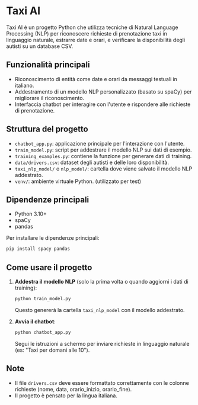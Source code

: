 # Taxi AI

Taxi AI è un progetto Python che utilizza tecniche di Natural Language Processing (NLP) per riconoscere richieste di prenotazione taxi in linguaggio naturale, estrarre date e orari, e verificare la disponibilità degli autisti su un database CSV.

## Funzionalità principali

- Riconoscimento di entità come date e orari da messaggi testuali in italiano.
- Addestramento di un modello NLP personalizzato (basato su spaCy) per migliorare il riconoscimento.
- Interfaccia chatbot per interagire con l'utente e rispondere alle richieste di prenotazione.

## Struttura del progetto

- `chatbot_app.py`: applicazione principale per l'interazione con l'utente.
- `train_model.py`: script per addestrare il modello NLP sui dati di esempio.
- `training_examples.py`: contiene la funzione per generare dati di training.
- `data/drivers.csv`: dataset degli autisti e delle loro disponibilità.
- `taxi_nlp_model/` o `nlp_model/`: cartella dove viene salvato il modello NLP addestrato.
- `venv/`: ambiente virtuale Python. (utilizzato per test)

## Dipendenze principali

- Python 3.10+
- spaCy
- pandas

Per installare le dipendenze principali:

```bash
pip install spacy pandas
```

## Come usare il progetto

1. **Addestra il modello NLP** (solo la prima volta o quando aggiorni i dati di training):

   ```bash
   python train_model.py
   ```

   Questo genererà la cartella `taxi_nlp_model` con il modello addestrato.

2. **Avvia il chatbot**:
   ```bash
   python chatbot_app.py
   ```
   Segui le istruzioni a schermo per inviare richieste in linguaggio naturale (es: "Taxi per domani alle 10").

## Note

- Il file `drivers.csv` deve essere formattato correttamente con le colonne richieste (nome, data, orario_inizio, orario_fine).
- Il progetto è pensato per la lingua italiana.
